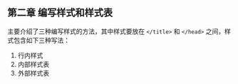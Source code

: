 ## 第二章 编写样式和样式表
主要介绍了三种编写样式的方法，其中样式要放在 `</title>` 和 `</head>` 之间，样式包含如下三种写法：
1. 行内样式
2. 内部样式表
3. 外部样式表

